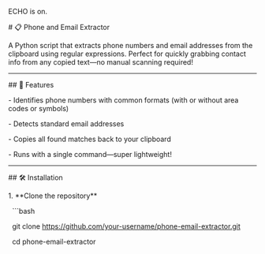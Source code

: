 ECHO is on.

\# 📋 Phone and Email Extractor



A Python script that extracts phone numbers and email addresses from the clipboard using regular expressions. Perfect for quickly grabbing contact info from any copied text—no manual scanning required!



---



\## 🚀 Features



\- Identifies phone numbers with common formats (with or without area codes or symbols)

\- Detects standard email addresses

\- Copies all found matches back to your clipboard

\- Runs with a single command—super lightweight!



---



\## 🛠 Installation



1\. \*\*Clone the repository\*\*

&nbsp;  ```bash

&nbsp;  git clone https://github.com/your-username/phone-email-extractor.git

&nbsp;  cd phone-email-extractor

